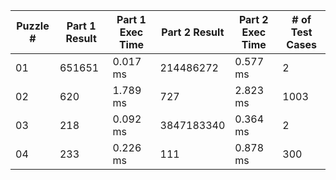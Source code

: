 <table>
<thead>
<tr><th>Puzzle #  </th><th>Part 1 Result  </th><th>Part 1 Exec Time  </th><th>Part 2 Result  </th><th>Part 2 Exec Time  </th><th># of Test Cases  </th></tr>
</thead>
<tbody>
<tr><td>01        </td><td>651651         </td><td>0.017 ms          </td><td>214486272      </td><td>0.577 ms          </td><td>2                </td></tr>
<tr><td>02        </td><td>620            </td><td>1.789 ms          </td><td>727            </td><td>2.823 ms          </td><td>1003             </td></tr>
<tr><td>03        </td><td>218            </td><td>0.092 ms          </td><td>3847183340     </td><td>0.364 ms          </td><td>2                </td></tr>
<tr><td>04        </td><td>233            </td><td>0.226 ms          </td><td>111            </td><td>0.878 ms          </td><td>300              </td></tr>
</tbody>
</table>